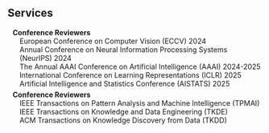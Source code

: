 ## Services

<h4 style="margin:0 10px 0;">Conference Reviewers</h4>

<ul style="margin:0 0 5px;">
  <autocolor>European Conference on Computer Vision (ECCV) 2024</autocolor><br>
  <autocolor>Annual Conference on Neural Information Processing Systems (NeurIPS) 2024</autocolor><br>
  <autocolor>The Annual AAAI Conference on Artificial Intelligence (AAAI) 2024-2025</autocolor><br>
  <autocolor>International Conference on Learning Representations (ICLR) 2025</autocolor><br>
  <autocolor>Artificial Intelligence and Statistics Conference (AISTATS) 2025</autocolor><br>
</ul> 

<h4 style="margin:0 10px 0;">Conference Reviewers</h4>

<ul style="margin:0 0 20px;">
  <autocolor>IEEE Transactions on Pattern Analysis and Machine Intelligence (TPMAI) </autocolor><br>
  <autocolor>IEEE Transactions on Knowledge and Data Engineering (TKDE) </autocolor><br>
  <autocolor>ACM Transactions on Knowledge Discovery from Data (TKDD) </autocolor><br>
</ul>
